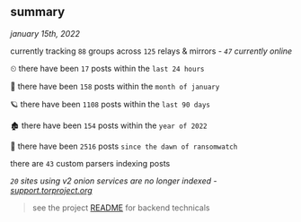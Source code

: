 
## summary
_january 15th, 2022_

currently tracking `88` groups across `125` relays & mirrors - _`47` currently online_

⏲ there have been `17` posts within the `last 24 hours`

🦈 there have been `158` posts within the `month of january`

🪐 there have been `1108` posts within the `last 90 days`

🏚 there have been `154` posts within the `year of 2022`

🦕 there have been `2516` posts `since the dawn of ransomwatch`

there are `43` custom parsers indexing posts

_`20` sites using v2 onion services are no longer indexed - [support.torproject.org](https://support.torproject.org/onionservices/v2-deprecation/)_

> see the project [README](https://github.com/thetanz/ransomwatch#ransomwatch--) for backend technicals
